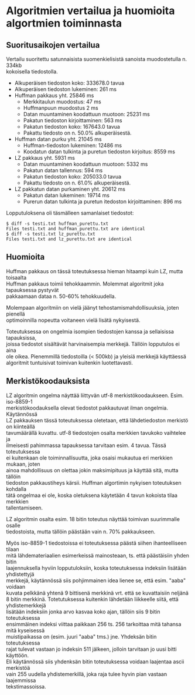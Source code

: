 # Algoritmien vertailua ja huomioita algortmien toiminnasta

## Suoritusaikojen vertailua

Vertailu suoritettu satunnaisista suomenkielisistä sanoista muodostetulla n. 334kb  
kokoisella tiedostolla.  

- Alkuperäisen tiedoston koko: 333678.0 tavua
- Alkuperäisen tiedoston lukeminen: 261 ms
- Huffman pakkaus yht. 25846 ms
   - Merkkitaulun muodostus: 47 ms
   - Huffmanpuun muodostus 2 ms
   - Datan muuntaminen koodattuun muotoon: 25231 ms
   - Pakatun tiedoston kirjoittaminen: 563 ms
   - Pakatun tiedoston koko: 167643.0 tavua
   - Pakattu tiedosto on n. 50.0% alkuperäisestä.
- Huffman datan purku yht. 21045 ms
   - Huffman-tiedoston lukeminen: 12486 ms
   - Koodatun datan tulkinta ja puretun tiedoston kirjoitus: 8559 ms
- LZ pakkaus yht. 5931 ms
   - Datan muuntaminen koodattuun muotoon: 5332 ms
   - Pakatun datan tallennus: 594 ms
   - Pakatun tiedoston koko: 205033.0 tavua
   - Pakattu tiedosto on n. 61.0% alkuperäisestä.
- LZ pakkatun datan purkaminen yht. 20612 ms
   - Pakatun datan lukeminen: 19714 ms
   - Purerun datan tulkinta ja puretun itedoston kirjoittaminen: 896 ms

Lopputuloksena oli täsmälleen samanlaiset tiedostot:  

```console
$ diff -s testi.txt huffman_purettu.txt
Files testi.txt and huffman_purettu.txt are identical
$ diff -s testi.txt lz_purettu.txt
Files testi.txt and lz_purettu.txt are identical
```

## Huomioita

Huffman pakkaus on tässä toteutuksessa hieman hitaampi kuin LZ, mutta toisaalta  
Huffman pakkaus toimii tehokkaammin. Molemmat algoritmit joka tapauksessa pystyvät  
pakkaamaan dataa n. 50-60% tehokkuudella.  

Molempaan algoritmiin on vielä jäänyt tehostamismahdollisuuksia, joten pienellä  
optimoinnilla nopeutta voitaneen vielä lisätä nykyisestä.  

Toteutuksessa on ongelmia isompien tiedostojen kanssa ja sellaisissa tapauksissa,  
joissa tiedostot sisältävät harvinaisempia merkkejä. Tällöin lopputulos ei aina  
ole oikea. Pienemmillä tiedostoilla (< 500kb) ja yleisiä merkkejä käyttäessä  
algoritmit tuntuisivat toimivan kuitenkin luotettavasti.  

## Merkistökoodauksista

LZ algoritmin ongelma näyttää liittyvän utf-8 merkistökoodaukseen. Esim. iso-8859-1  
merkistökoodauksella olevat tiedostot pakkautuvat ilman ongelmia. Käytännössä  
LZ pakkauksen tässä toteutuksessa oletetaan, että lähdetiedoston merkistö on kiinteällä  
tavumäärällä kuvattu. utf-8 tiedostojen osalta merkkien tavukoko vaihtelee ja  
ilmeisesti pahimmassa tapauksessa tarvitaan esim. 4 tavua. Tässä toteutuksessa  
ei kuitenkaan ole toiminnallisuutta, joka osaisi mukautua eri merkkien mukaan, joten  
ainoa mahdollisuus on olettaa jokin maksimipituus ja käyttää sitä, mutta tällöin  
tiedoston pakkaustiheys kärsii. Huffman algortimin nykyisen toteutuksen kohdalla  
tätä ongelmaa ei ole, koska oletuksena käytetään 4 tavun kokoista tilaa merkkien  
tallentamiseen.  

LZ algoritmin osalta esim. 18 bitin toteutus näyttää toimivan suurimmalle osalle  
tiedostoista, mutta tällöin päästään vain n. 70% pakkaukseen.  

Myös iso-8859-1 tiedostoissa ei toteutuksessa päästä siihen ihanteelliseen tilaan  
mitä lähdemateriaalien esimerkeissä mainosteaan, ts. että päästäisiin yhden bitin  
laajennuksella hyviin lopputuloksiin, koska toteutuksessa indeksiin lisätään yhdistettyjä  
merkkejä, käytännössä siis pohjimmainen idea lienee se, että esim. "aaba" voidaan  
kuvata pelkkänä yhtenä 9 bittisenä merkkinä vrt. että se kuvattaisiin neljänä  
8 bitin merkkinä. Totetutuksessa kuitenkin lähdetään liikkeelle siitä, että yhdistemerkkejä  
lisätään indeksiin jonka arvo kasvaa koko ajan, tällöin siis 9 bitin toteutuksessa  
ensimmäinen indeksi viittaa paikkaan 256 ts. 256 tarkoittaa mitä tahansa mitä kyseisessä  
muistipaikassa on (esim. juuri "aaba" tms.) jne. Yhdeksän bitin toteutuksessa  
rajat tulevat vastaan jo indeksin 511 jälkeen, jolloin tarvitaan jo uusi bitti käyttöön.  
Eli käytännössä siis yhdenksän bitin toteutuksessa voidaan laajentaa ascii merkistöä  
vain 255 uudella yhdistemerkillä, joka raja tulee hyvin pian vastaan laajemmissa  
tekstimassoissa.  
